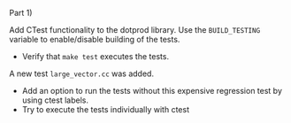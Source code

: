 Part 1)

Add CTest functionality to the dotprod library. Use the `BUILD_TESTING` variable to enable/disable building of the tests.
- Verify that `make test` executes the tests.

A new test `large_vector.cc` was added.
- Add an option to run the tests without this expensive regression test by using ctest labels.
- Try to execute the tests individually with ctest
